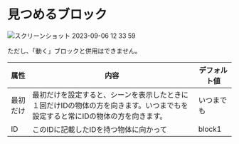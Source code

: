 # 見つめるブロック

![スクリーンショット 2023-09-06 12 33 59](https://github.com/levelenter/blockvrock_doc/assets/43167728/440498a9-c60d-4431-89ad-8c493840e10a)

ただし、「動く」ブロックと併用はできません。

|属性|内容|デフォルト値|
|---|---|---|
|最初だけ|最初だけを設定すると、シーンを表示したときに１回だけIDの物体の方を向きます。いつまでもを設定すると常にIDの物体の方を向きます。|いつまでも|
|ID|このIDに記載したIDを持つ物体に向かって|block1|
